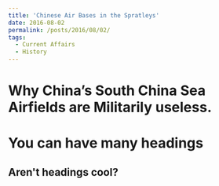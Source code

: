 ```yaml
---
title: 'Chinese Air Bases in the Spratleys'
date: 2016-08-02
permalink: /posts/2016/08/02/
tags:
  - Current Affairs
  - History
---
```


Why China’s South China Sea Airfields are Militarily useless.
======

You can have many headings
======

Aren't headings cool?
------